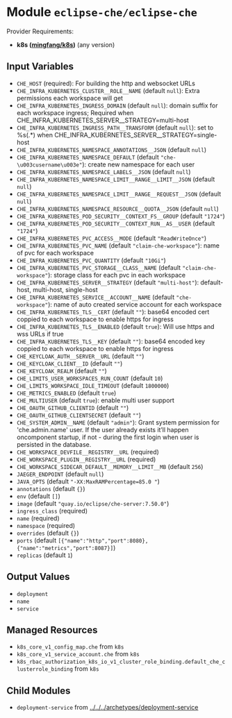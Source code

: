 
# Module `eclipse-che/eclipse-che`

Provider Requirements:
* **k8s ([mingfang/k8s](https://registry.terraform.io/providers/mingfang/k8s/latest))** (any version)

## Input Variables
* `CHE_HOST` (required): For building the http and websocket URLs
* `CHE_INFRA_KUBERNETES_CLUSTER__ROLE__NAME` (default `null`): Extra permissions each workspace will get
* `CHE_INFRA_KUBERNETES_INGRESS_DOMAIN` (default `null`): domain suffix for each workspace ingress; Required when CHE_INFRA_KUBERNETES_SERVER__STRATEGY=multi-host
* `CHE_INFRA_KUBERNETES_INGRESS_PATH__TRANSFORM` (default `null`): set to %s(.*) when CHE_INFRA_KUBERNETES_SERVER__STRATEGY=single-host
* `CHE_INFRA_KUBERNETES_NAMESPACE_ANNOTATIONS__JSON` (default `null`)
* `CHE_INFRA_KUBERNETES_NAMESPACE_DEFAULT` (default `"che-\u003cusername\u003e"`): create new namespace for each user
* `CHE_INFRA_KUBERNETES_NAMESPACE_LABELS__JSON` (default `null`)
* `CHE_INFRA_KUBERNETES_NAMESPACE_LIMIT__RANGE__LIMIT__JSON` (default `null`)
* `CHE_INFRA_KUBERNETES_NAMESPACE_LIMIT__RANGE__REQUEST__JSON` (default `null`)
* `CHE_INFRA_KUBERNETES_NAMESPACE_RESOURCE__QUOTA__JSON` (default `null`)
* `CHE_INFRA_KUBERNETES_POD_SECURITY__CONTEXT_FS__GROUP` (default `"1724"`)
* `CHE_INFRA_KUBERNETES_POD_SECURITY__CONTEXT_RUN__AS__USER` (default `"1724"`)
* `CHE_INFRA_KUBERNETES_PVC_ACCESS__MODE` (default `"ReadWriteOnce"`)
* `CHE_INFRA_KUBERNETES_PVC_NAME` (default `"claim-che-workspace"`): name of pvc for each workspace
* `CHE_INFRA_KUBERNETES_PVC_QUANTITY` (default `"10Gi"`)
* `CHE_INFRA_KUBERNETES_PVC_STORAGE__CLASS__NAME` (default `"claim-che-workspace"`): storage class for each pvc in each workspace
* `CHE_INFRA_KUBERNETES_SERVER__STRATEGY` (default `"multi-host"`): default-host, multi-host, single-host
* `CHE_INFRA_KUBERNETES_SERVICE__ACCOUNT__NAME` (default `"che-workspace"`): name of auto created service account for each workspace
* `CHE_INFRA_KUBERNETES_TLS__CERT` (default `""`): base64 encoded cert coppied to each workspace to enable https for ingress
* `CHE_INFRA_KUBERNETES_TLS__ENABLED` (default `true`): Will use https and wss URLs if true
* `CHE_INFRA_KUBERNETES_TLS__KEY` (default `""`): base64 encoded key coppied to each workspace to enable https for ingress
* `CHE_KEYCLOAK_AUTH__SERVER__URL` (default `""`)
* `CHE_KEYCLOAK_CLIENT__ID` (default `""`)
* `CHE_KEYCLOAK_REALM` (default `""`)
* `CHE_LIMITS_USER_WORKSPACES_RUN_COUNT` (default `10`)
* `CHE_LIMITS_WORKSPACE_IDLE_TIMEOUT` (default `1800000`)
* `CHE_METRICS_ENABLED` (default `true`)
* `CHE_MULTIUSER` (default `true`): enable multi user support
* `CHE_OAUTH_GITHUB_CLIENTID` (default `""`)
* `CHE_OAUTH_GITHUB_CLIENTSECRET` (default `""`)
* `CHE_SYSTEM_ADMIN__NAME` (default `"admin"`): Grant system permission for 'che.admin.name' user. If the user already exists it’ll happen oncomponent startup, if not - during the first login when user is persisted in the database.
* `CHE_WORKSPACE_DEVFILE__REGISTRY__URL` (required)
* `CHE_WORKSPACE_PLUGIN__REGISTRY__URL` (required)
* `CHE_WORKSPACE_SIDECAR_DEFAULT__MEMORY__LIMIT__MB` (default `256`)
* `JAEGER_ENDPOINT` (default `null`)
* `JAVA_OPTS` (default `"-XX:MaxRAMPercentage=85.0 "`)
* `annotations` (default `{}`)
* `env` (default `[]`)
* `image` (default `"quay.io/eclipse/che-server:7.50.0"`)
* `ingress_class` (required)
* `name` (required)
* `namespace` (required)
* `overrides` (default `{}`)
* `ports` (default `[{"name":"http","port":8080},{"name":"metrics","port":8087}]`)
* `replicas` (default `1`)

## Output Values
* `deployment`
* `name`
* `service`

## Managed Resources
* `k8s_core_v1_config_map.che` from `k8s`
* `k8s_core_v1_service_account.che` from `k8s`
* `k8s_rbac_authorization_k8s_io_v1_cluster_role_binding.default_che_clusterrole_binding` from `k8s`

## Child Modules
* `deployment-service` from [../../../archetypes/deployment-service](../../../archetypes/deployment-service)

